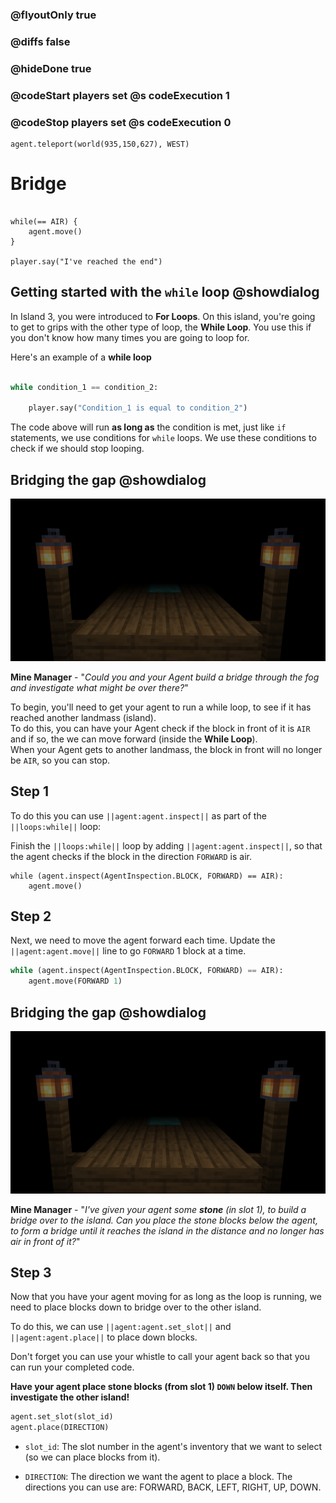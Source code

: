 ### @flyoutOnly true
### @diffs false
### @hideDone true
### @codeStart players set @s codeExecution 1
### @codeStop players set @s codeExecution 0

```customts
agent.teleport(world(935,150,627), WEST)
```

# Bridge
```template

while(== AIR) {
    agent.move()
}

player.say("I've reached the end")
```

## Getting started with the `while` loop @showdialog

In Island 3, you were introduced to **For Loops**. On this island, you're going to get to grips with the other type of loop, the **While Loop**. You use this if you don't know how many times you are going to loop for.



Here's an example of a **while loop**

```python

while condition_1 == condition_2:

    player.say("Condition_1 is equal to condition_2")

```

The code above will run **as long as** the condition is met, just like `if` statements, we use conditions for `while` loops. We use these conditions to check if we should stop looping.

## Bridging the gap @showdialog

![Bridging the gap](https://raw.githubusercontent.com/CausewayDigital/Minecraft-EE-MakeCode/refs/heads/master/tutorials/python-islands/island-4/bridge/blind.jpg)


**Mine Manager** - "*Could you and your Agent build a bridge through the fog and investigate what might be over there?*"

To begin, you'll need to get your agent to run a while loop, to see if it has reached another landmass (island).    
To do this, you can have your Agent check if the block in front of it is `AIR` and if so, the we can move forward (inside the **While Loop**).    
When your Agent gets to another landmass, the block in front will no longer be `AIR`, so you can stop.

## Step 1
To do this you can use `||agent:agent.inspect||` as part of the `||loops:while||` loop:

Finish the `||loops:while||` loop by adding  `||agent:agent.inspect||`, so that the agent checks if the block in the direction `FORWARD` is air.

```python-ignore
while (agent.inspect(AgentInspection.BLOCK, FORWARD) == AIR):
    agent.move()
```

## Step 2

Next, we need to move the agent forward each time. Update the `||agent:agent.move||` line to go `FORWARD` 1 block at a time.

```python
while (agent.inspect(AgentInspection.BLOCK, FORWARD) == AIR):
    agent.move(FORWARD 1)
```


## Bridging the gap @showdialog

![Bridging the gap](https://raw.githubusercontent.com/CausewayDigital/Minecraft-EE-MakeCode/refs/heads/master/tutorials/python-islands/island-4/bridge/blind.jpg)

**Mine Manager** - "*I've given your agent some **stone** (in slot 1), to build a bridge over to the island. Can you place the stone blocks below the agent, to form a bridge until it reaches the island in the distance and no longer has air in front of it?*"


## Step 3
Now that you have your agent moving for as long as the loop is running, we need to place blocks down to bridge over to the other island.    

To do this, we can use `||agent:agent.set_slot||` and `||agent:agent.place||` to place down blocks.

Don't forget you can use your whistle to call your agent back so that you can run your completed code.

**Have your agent place stone blocks (from slot 1) `DOWN` below itself. Then investigate the other island!**


```python
agent.set_slot(slot_id)
agent.place(DIRECTION)
```

- `slot_id`: The slot number in the agent's inventory that we want to select (so we can place blocks from it).

- `DIRECTION`: The direction we want the agent to place a block. The directions you can use are: FORWARD, BACK, LEFT, RIGHT, UP, DOWN.
